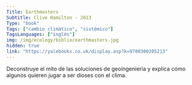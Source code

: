 ```yaml
---
Title: Earthmasters
Subtitle: Clive Hamilton - 2013
Type: "book"
Tags: ["cambio climático", "sistémico"]
TagsLanguages: ["inglés"]
img: /img/ecology/biblio/earthmasters.jpg
hidden: true
link: "https://yalebooks.co.uk/display.asp?k=9780300205213"
---
```


Deconstruye el mito de las soluciones de geoingeniería y explica cómo algunos quieren jugar a ser dioses con el clima.